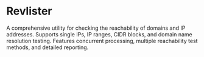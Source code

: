 # Revlister
A comprehensive utility for checking the reachability of domains and IP addresses. Supports single IPs, IP ranges, CIDR blocks, and domain name resolution testing. Features concurrent processing, multiple reachability test methods, and detailed reporting.
